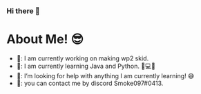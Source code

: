 ### Hi there 👋

<h1>About Me! 😎</h1>


- 🔭: I am currently working on making wp2 skid.
- 🌱: I am currently learning Java and Python. 🧠💻🤖
- 🤔: I’m looking for help with anything I am currently learning! 😅
- 💬: you can contact me by discord Smoke097#0413.

  

